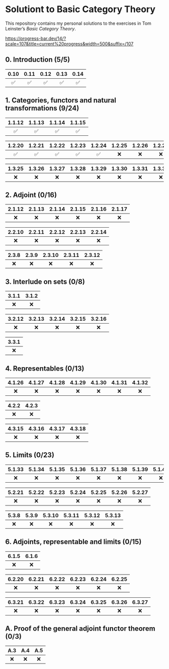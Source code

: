 # Solutiont to Basic Category Theory

This repository contains my personal solutions to the exercises in Tom Leinster’s *Basic Category Theory*.



https://progress-bar.dev/14/?scale=107&title=current%20progress&width=500&suffix=/107



## 0. Introduction (5/5) ##

| 0.10 | 0.11 | 0.12 | 0.13 | 0.14 |
| :-: | :-: | :-: | :-: | :-: |
| ✅ | ✅ | ✅ | ✅ | ✅ |





## 1. Categories, functors and natural transformations (9/24) ##

| 1.1.12 | 1.1.13 | 1.1.14 | 1.1.15 |
| :-: | :-: | :-: | :-: |
| ✅ | ✅ | ✅ | ✅ |

| 1.2.20 | 1.2.21 | 1.2.22 | 1.2.23 | 1.2.24 | 1.2.25 | 1.2.26 | 1.2.27 | 1.2.28 | 1.2.29 |
| :-: | :-: | :-: | :-: | :-: | :-: | :-: | :-: | :-: | :-: |
| ✅ | ✅ | ✅ | ✅ | ✅ | ❌ | ❌ | ❌ | ❌ | ❌ |

| 1.3.25 | 1.3.26 | 1.3.27 | 1.3.28 | 1.3.29 | 1.3.30 | 1.3.31 | 1.3.32 | 1.3.33 | 1.3.34 |
| :-: | :-: | :-: | :-: | :-: | :-: | :-: | :-: | :-: | :-: |
| ❌ | ❌ | ❌ | ❌ | ❌ | ❌ | ❌ | ❌ | ❌ | ❌ |





## 2. Adjoint (0/16) ## 

| 2.1.12 | 2.1.13 | 2.1.14 | 2.1.15 | 2.1.16 | 2.1.17 |
| :-: | :-: | :-: | :-: | :-: | :-: |
| ❌ | ❌ | ❌ | ❌ | ❌ | ❌ |

| 2.2.10 | 2.2.11 | 2.2.12 | 2.2.13 | 2.2.14 |
| :-: | :-: | :-: | :-: | :-: |
| ❌ | ❌ | ❌ | ❌ | ❌ |

| 2.3.8 | 2.3.9 | 2.3.10 | 2.3.11 | 2.3.12 |
| :-: | :-: | :-: | :-: | :-: |
| ❌ | ❌ | ❌ | ❌ | ❌ |





## 3. Interlude on sets (0/8) ##

| 3.1.1 | 3.1.2 |
| :-: | :-: |
| ❌ | ❌ |

| 3.2.12 | 3.2.13 | 3.2.14 | 3.2.15 | 3.2.16 |
| :-: | :-: | :-: | :-: | :-: |
| ❌ | ❌ | ❌ | ❌ | ❌ |

| 3.3.1 |
| :-: |
| ❌ |





## 4. Representables (0/13) ##

| 4.1.26 | 4.1.27 | 4.1.28 | 4.1.29 | 4.1.30 | 4.1.31 | 4.1.32 |
| :-: | :-: | :-: | :-: | :-: | :-: | :-: |
| ❌ | ❌ | ❌ | ❌ | ❌ | ❌ | ❌ |

| 4.2.2 | 4.2.3 |
| :-: | :-: |
| ❌ | ❌ |

| 4.3.15 | 4.3.16 | 4.3.17 | 4.3.18 |
| :-: | :-: | :-: | :-: |
| ❌ | ❌ | ❌ | ❌ |





## 5. Limits (0/23) ##  

| 5.1.33 | 5.1.34 | 5.1.35 | 5.1.36 | 5.1.37 | 5.1.38 | 5.1.39 | 5.1.40 | 5.1.41 | 5.1.42 |
| :-: | :-: | :-: | :-: | :-: | :-: | :-: | :-: | :-: | :-: |
| ❌ | ❌ | ❌ | ❌ | ❌ | ❌ | ❌ | ❌ | ❌ | ❌ |

| 5.2.21 | 5.2.22 | 5.2.23 | 5.2.24 | 5.2.25 | 5.2.26 | 5.2.27 |
| :-: | :-: | :-: | :-: | :-: | :-: | :-: |
| ❌ | ❌ | ❌ | ❌ | ❌ | ❌ | ❌ |

| 5.3.8 | 5.3.9 | 5.3.10 | 5.3.11 | 5.3.12 | 5.3.13 |
| :-: | :-: | :-: | :-: | :-: | :-: |
| ❌ | ❌ | ❌ | ❌ | ❌ | ❌ |





## 6. Adjoints, representable and limits (0/15) ##

| 6.1.5 | 6.1.6 |
| :-: | :-: |
| ❌ | ❌ |

| 6.2.20 | 6.2.21 | 6.2.22 | 6.2.23 | 6.2.24 | 6.2.25 |
| :-: | :-: | :-: | :-: | :-: | :-: |
| ❌ | ❌ | ❌ | ❌ | ❌ | ❌ |

| 6.3.21 | 6.3.22 | 6.3.23 | 6.3.24 | 6.3.25 | 6.3.26 | 6.3.27 |
| :-: | :-: | :-: | :-: | :-: | :-: | :-: |
| ❌ | ❌ | ❌ | ❌ | ❌ | ❌ | ❌ |





## A. Proof of the general adjoint functor theorem (0/3) ##

| A.3 | A.4 | A.5 |
| :-: | :-: | :-: |
| ❌ | ❌ | ❌ |
